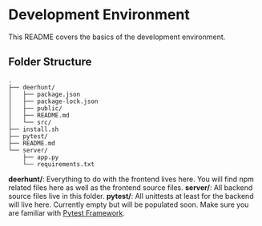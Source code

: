 # Development Environment
This README covers the basics of the development environment.

## Folder Structure
```
.
├── deerhunt/
│   ├── package.json
│   ├── package-lock.json
│   ├── public/
│   ├── README.md
│   └── src/
├── install.sh
├── pytest/
├── README.md
└── server/
    ├── app.py
    └── requirements.txt
```
**deerhunt/**: Everything to do with the frontend lives here. You will find npm related files here as well as the frontend source files.
**server/**: All backend source files live in this folder.
**pytest/**: All unittests at least for the backend will live here. Currently empty but will be populated soon. Make sure you are familiar with  [Pytest Framework](https://docs.pytest.org/en/6.2.x/#). 
